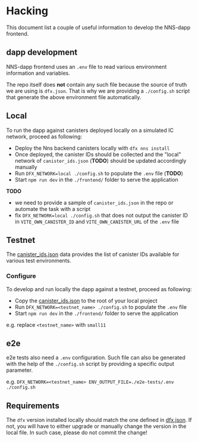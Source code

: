 # Hacking

This document list a couple of useful information to develop the NNS-dapp frontend.

## dapp development

NNS-dapp frontend uses an `.env` file to read various environment information and variables.

The repo itself does **not** contain any such file because the source of truth we are using is `dfx.json`.
That is why we are providing a `./config.sh` script that generate the above environment file automatically.

## Local

To run the dapp against canisters deployed locally on a simulated IC network, proceed as following:

- Deploy the Nns backend canisters locally with `dfx nns install`
- Once deployed, the canister IDs should be collected and the "local" network of `canister_ids.json` (**TODO**) should be updated accordingly manually
- Run `DFX_NETWORK=local ./config.sh` to populate the `.env` file (**TODO**)
- Start `npm run dev` in the `./frontend/` folder to serve the application

**TODO**

- we need to provide a sample of `canister_ids.json` in the repo or automate the task with a script
- fix `DFX_NETWORK=local ./config.sh` that does not output the canister ID in `VITE_OWN_CANISTER_ID` and `VITE_OWN_CANISTER_URL` of the `.env` file 

## Testnet

The [canister_ids.json] data provides the list of canister IDs available for various test environments.

### Configure

To develop and run locally the dapp against a testnet, proceed as following:

- Copy the [canister_ids.json] to the root of your local project
- Run `DFX_NETWORK=<testnet_name> ./config.sh` to populate the `.env` file
- Start `npm run dev` in the `./frontend/` folder to serve the application

e.g. replace `<testnet_name>` with `small11`

## e2e

e2e tests also need a `.env` configuration. Such file can also be generated with the help of the `./config.sh` script by providing a specific output parameter.

e.g. `DFX_NETWORK=<testnet_name> ENV_OUTPUT_FILE=./e2e-tests/.env ./config.sh`

## Requirements

The `dfx` version installed locally should match the one defined in [dfx.json](https://github.com/dfinity/nns-dapp/blob/main/dfx.json). If not, you will have to either upgrade or manually change the version in the local file. In such case, please do not commit the change!

[canister_ids.json]: https://github.com/dfinity/nns-dapp/blob/testnets/testnets/canister_ids.json
[package.json]: https://github.com/dfinity/nns-dapp/blob/main/frontend/package.json
